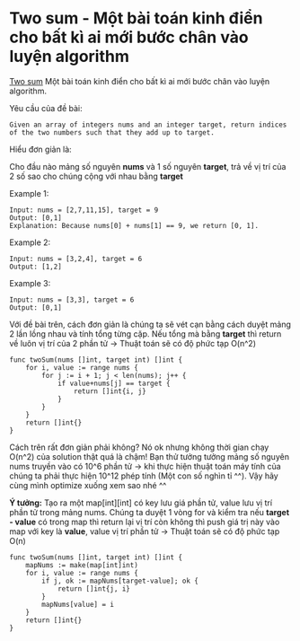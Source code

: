 # Two sum - Một bài toán kinh điển cho bất kì ai mới bước chân vào luyện algorithm

[Two sum](https://leetcode.com/problems/two-sum/) Một bài toán kinh điển cho bất kì ai mới bước chân vào luyện algorithm.

Yêu cầu của đề bài:
```
Given an array of integers nums and an integer target, return indices of the two numbers such that they add up to target.
```
Hiểu đơn giản là:

Cho đầu nào mảng số nguyên **nums** và 1 số nguyên **target**, trả về vị trí của 2 số sao cho chúng cộng với nhau bằng **target**

Example 1:
```
Input: nums = [2,7,11,15], target = 9
Output: [0,1]
Explanation: Because nums[0] + nums[1] == 9, we return [0, 1].
```
Example 2:
```
Input: nums = [3,2,4], target = 6
Output: [1,2]
```

Example 3:
```
Input: nums = [3,3], target = 6
Output: [0,1]
```

Với đề bài trên, cách đơn giản là chúng ta sẽ vét cạn bằng cách duyệt mảng 2 lần lồng nhau và tính tổng từng cặp. Nếu tổng mà bằng **target** thì return về luôn vị trí của 2 phần tử -> Thuật toán sẽ có độ phức tạp O(n^2)
```golang
func twoSum(nums []int, target int) []int {
	for i, value := range nums {
		for j := i + 1; j < len(nums); j++ {
			if value+nums[j] == target {
				return []int{i, j}
			}
		}
	}
	return []int{}
}
```

Cách trên rất đơn giản phải không? Nó ok nhưng không thời gian chạy O(n^2) của solution thật quá là chậm! Bạn thử tưởng tưởng mảng số nguyên nums truyền vào có 10^6 phần tử -> khi thực hiện thuật toán máy tính của chúng ta phải thực hiện 10^12 phép tính (Một con số nghìn tỉ ^^). Vậy hãy cùng mình optimize xuống xem sao nhé ^^

**Ý tưởng:** Tạo ra một map[int][int] có key lưu giá phần tử, value lưu vị trí phần tử trong mảng nums. Chúng ta duyệt 1 vòng for và kiểm tra nếu **target - value** có trong map thì return lại vị trí còn không thì push giá trị này vào map với key là  **value**, value vị trí phần tử -> Thuật toán sẽ có độ phức tạp O(n)
```golang
func twoSum(nums []int, target int) []int {
    mapNums := make(map[int]int)
    for i, value := range nums {
        if j, ok := mapNums[target-value]; ok {
            return []int{j, i}
        }
        mapNums[value] = i
    }
    return []int{}
}
```
